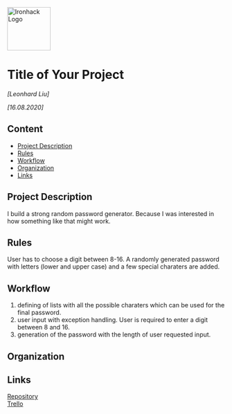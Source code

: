 <img src="https://bit.ly/2VnXWr2" alt="Ironhack Logo" width="100"/>

# Title of Your Project
*[Leonhard Liu]*

*[16.08.2020]*

## Content
- [Project Description](#project-description)
- [Rules](#rules)
- [Workflow](#workflow)
- [Organization](#organization)
- [Links](#links)

## Project Description
I build a strong random password generator. Because I was interested in how something like that might work.

## Rules
User has to choose a digit between 8-16. A randomly generated password with letters (lower and upper case) and a few special charaters are added.

## Workflow
1. defining of lists with all the possible charaters which can be used for the final password.
2. user input with exception handling. User is required to enter a digit between 8 and 16.
3. generation of the password with the length of user requested input.

## Organization

## Links 

[Repository](https://github.com/)   
[Trello](https://trello.com/en)  
